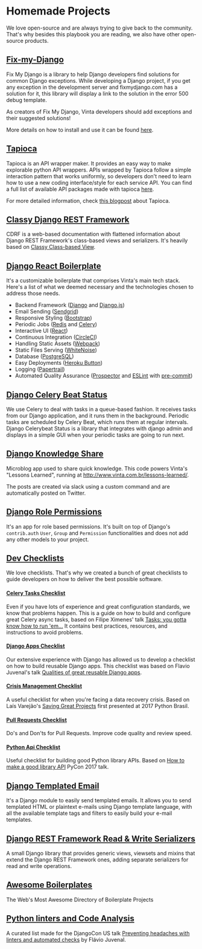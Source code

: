 # Homemade Projects

We love open-source and are always trying to give back to the community. That's why besides this playbook you are reading, we also have other open-source products.

## [Fix-my-Django](https://github.com/fixmydjango/fixmydjango-lib)

Fix My Django is a library to help Django developers find solutions for common Django exceptions. While developing a Django project, if you get any exception in the development server and fixmydjango.com has a solution for it, this library will display a link to the solution in the error 500 debug template.

As creators of Fix My Django, Vinta developers should add exceptions and their suggested solutions!

More details on how to install and use it can be found [here](https://github.com/fixmydjango/fixmydjango-lib#how-to-use).

## [Tapioca](https://github.com/vintasoftware/tapioca-wrapper)

Tapioca is an API wrapper maker. It provides an easy way to make explorable python API wrappers. APIs wrapped by Tapioca follow a simple interaction pattern that works uniformly, so developers don't need to learn how to use a new coding interface/style for each service API. You can find a full list of available API packages made with tapioca [here](http://tapioca-wrapper.readthedocs.io/en/stable/flavours.html).

For more detailed information, check [this blogpost](https://www.vinta.com.br/blog/2016/python-api-clients-with-tapioca/) about Tapioca.

## [Classy Django REST Framework](http://www.cdrf.co/)

CDRF is a web-based documentation with flattened information about Django REST Framework's class-based views and serializers. It's heavily based on [Classy Class-based View](http://ccbv.co.uk/).

## [Django React Boilerplate](https://github.com/vintasoftware/django-react-boilerplate)

It's a customizable boilerplate that comprises Vinta's main tech stack. Here's a list of what we deemed necessary and the technologies chosen to address those needs.

- Backend Framework ([Django](https://www.djangoproject.com/) and [Django.js](https://github.com/noirbizarre/django.js/))
- Email Sending ([Sendgrid](https://sendgrid.com/))
- Responsive Styling ([Bootstrap](https://getbootstrap.com/))
- Periodic Jobs ([Redis](https://redis.io/) and [Celery](http://www.celeryproject.org/))
- Interactive UI ([React](https://reactjs.org/))
- Continuous Integration ([CircleCI](https://circleci.com/))
- Handling Static Assets ([Webpack](https://webpack.js.org/))
- Static Files Serving ([WhiteNoise](http://whitenoise.evans.io/en/stable/))
- Database ([PostgreSQL](https://www.postgresql.org/))
- Easy Deployments ([Heroku Button](https://devcenter.heroku.com/articles/heroku-button))
- Logging ([Papertrail](https://papertrailapp.com/))
- Automated Quality Assurance ([Prospector](https://github.com/landscapeio/prospector) and [ESLint](https://eslint.org/) with [pre-commit](https://pre-commit.com/))


## [Django Celery Beat Status](https://github.com/vintasoftware/django-celerybeat-status)

We use Celery to deal with tasks in a queue-based fashion. It receives tasks from our Django application, and it runs them in the background. Periodic tasks are scheduled by Celery Beat, which runs them at regular intervals. Django Celerybeat Status is a library that integrates with django admin and displays in a simple GUI when your periodic tasks are going to run next.


## [Django Knowledge Share](https://github.com/vintasoftware/django-knowledge-share)
Microblog app used to share quick knowledge. This code powers Vinta's "Lessons Learned", running at http://www.vinta.com.br/lessons-learned/.

The posts are created via slack using a custom command and are automatically posted on Twitter.


## [Django Role Permissions](https://github.com/vintasoftware/django-role-permissions)
It's an app for role based permissions. It's built on top of Django's `contrib.auth` `User`, `Group` and `Permission` functionalities and does not add any other models to your project.


## [Dev Checklists](http://devchecklists.com/)
We love checklists. That's why we created a bunch of great checklists to guide developers on how to deliver the best possible software.

#### [Celery Tasks Checklist](http://celerytaskschecklist.com/)
Even if you have lots of experience and great configuration standards, we know that problems happen. This is a guide on how to build and configure great Celery async tasks, based on Filipe Ximenes' talk [Tasks: you gotta know how to run 'em...](https://www.youtube.com/watch?v=XjzyOyLbvN8) It contains best practices, resources, and instructions to avoid problems.

#### [Django Apps Checklist](http://djangoappschecklist.com/)
Our extensive experience with Django has allowed us to develop a checklist on how to build reusable Django apps. This checklist was based on Flavio Juvenal's talk [Qualities of great reusable Django apps](https://www.youtube.com/watch?v=AMg4Iind90Q&t=3s).

#### [Crisis Management Checklist](http://crisismanagement.devchecklists.com/)
A useful checklist for when you're facing a data recovery crisis. Based on Laís Varejão's [Saving Great Projects](https://www.youtube.com/watch?v=3g8mL-cOooY&t=125s) first presented at 2017 Python Brasil.

#### [Pull Requests Checklist](http://pullrequests.devchecklists.com/)
Do's and Don'ts for Pull Requests. Improve code quality and review speed.

#### [Python Api Checklist](http://python.apichecklist.com/)
Useful checklist for building good Python library APIs. Based on [How to make a good library API](https://www.youtube.com/watch?v=4mkFfce46zE) PyCon 2017 talk.


## [Django Templated Email](https://github.com/vintasoftware/django-templated-email)
It's a Django module to easily send templated emails. It allows you to send templated HTML or plaintext e-mails using Django template language, with all the available template tags and filters to easily build your e-mail templates.


## [Django REST Framework Read & Write Serializers](https://github.com/vintasoftware/drf-rw-serializers)
A small Django library that provides generic views, viewsets and mixins that extend the Django REST Framework ones, adding separate serializers for read and write operations.


## [Awesome Boilerplates](http://awesomeboilerplates.com/)
The Web's Most Awesome Directory of Boilerplate Projects


## [Python linters and Code Analysis](https://github.com/vintasoftware/python-linters-and-code-analysis)
A curated list made for the DjangoCon US talk [Preventing headaches with linters and automated checks](https://2017.djangocon.us/talks/preventing-headaches-with-linters-and-automated-checks/) by Flávio Juvenal.
